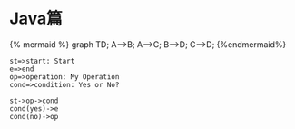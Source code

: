 # Java篇

{% mermaid %}
graph TD;
  A-->B;
  A-->C;
  B-->D;
  C-->D;
{%endmermaid%}

```flow
st=>start: Start
e=>end
op=>operation: My Operation
cond=>condition: Yes or No?

st->op->cond
cond(yes)->e
cond(no)->op
```



